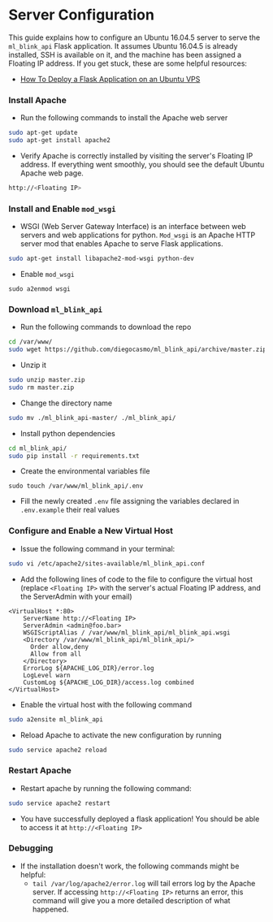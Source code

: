 # Server Configuration

This guide explains how to configure an Ubuntu 16.04.5 server to serve the `ml_blink_api` Flask application. It assumes Ubuntu 16.04.5 is already installed, SSH is available on it, and the machine has been assigned a Floating IP address. If you get stuck, these are some helpful resources:
  - [How To Deploy a Flask Application on an Ubuntu VPS](https://www.digitalocean.com/community/tutorials/how-to-deploy-a-flask-application-on-an-ubuntu-vps)

### Install Apache
  - Run the following commands to install the Apache web server
``` bash
sudo apt-get update
sudo apt-get install apache2
```
  - Verify Apache is correctly installed by visiting the server's Floating IP address. If everything went smoothly, you should see the default Ubuntu Apache web page.
``` bash
http://<Floating IP>
```

### Install and Enable `mod_wsgi`
  - WSGI (Web Server Gateway Interface) is an interface between web servers and web applications for python. `Mod_wsgi` is an Apache HTTP server mod that enables Apache to serve Flask applications.
``` bash
sudo apt-get install libapache2-mod-wsgi python-dev
```
  - Enable `mod_wsgi`
```
sudo a2enmod wsgi
```

### Download `ml_blink_api`
  - Run the following commands to download the repo
``` bash
cd /var/www/
sudo wget https://github.com/diegocasmo/ml_blink_api/archive/master.zip
```
  - Unzip it
``` bash
sudo unzip master.zip
sudo rm master.zip
```
  - Change the directory name
``` bash
sudo mv ./ml_blink_api-master/ ./ml_blink_api/
```
  - Install python dependencies
``` bash
cd ml_blink_api/
sudo pip install -r requirements.txt
```
  - Create the environmental variables file
```
sudo touch /var/www/ml_blink_api/.env
```
  - Fill the newly created `.env` file assigning the variables declared in `.env.example` their real values

### Configure and Enable a New Virtual Host
  - Issue the following command in your terminal:
```bash
sudo vi /etc/apache2/sites-available/ml_blink_api.conf
```
  - Add the following lines of code to the file to configure the virtual host (replace `<Floating IP>` with the server's actual Floating IP address, and the ServerAdmin with your email)
```
<VirtualHost *:80>
    ServerName http://<Floating IP>
    ServerAdmin <admin@foo.bar>
    WSGIScriptAlias / /var/www/ml_blink_api/ml_blink_api.wsgi
    <Directory /var/www/ml_blink_api/ml_blink_api/>
      Order allow,deny
      Allow from all
    </Directory>
    ErrorLog ${APACHE_LOG_DIR}/error.log
    LogLevel warn
    CustomLog ${APACHE_LOG_DIR}/access.log combined
</VirtualHost>
```  
  - Enable the virtual host with the following command 
``` bash
sudo a2ensite ml_blink_api
```
  - Reload Apache to activate the new configuration by running
``` bash
sudo service apache2 reload
```

### Restart Apache
  - Restart apache by running the following command:
``` bash
sudo service apache2 restart
```
  - You have successfully deployed a flask application! You should be able to access it at `http://<Floating IP>`

### Debugging
  - If the installation doesn't work, the following commands might be helpful:
    - `tail /var/log/apache2/error.log` will tail errors log by the Apache server. If accessing `http://<Floating IP>` returns an error, this command will give you a more detailed description of what happened.
